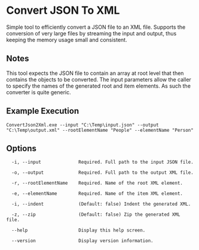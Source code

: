 # Convert JSON To XML
Simple tool to efficiently convert a JSON file to an XML file.
Supports the conversion of very large files by streaming the input and output, thus keeping the memory usage small and consistent.

## Notes
This tool expects the JSON file to contain an array at root level that then contains the objects to be converted.
The input parameters allow the caller to specify the names of the generated root and item elements. 
As such the converter is quite generic.

## Example Execution
```
ConvertJson2Xml.exe --input "C:\Temp\input.json" --output "C:\Temp\output.xml" --rootElementName "People" --elementName "Person"
```

## Options
```
  -i, --input              Required. Full path to the input JSON file.

  -o, --output             Required. Full path to the output XML file.

  -r, --rootElementName    Required. Name of the root XML element.

  -e, --elementName        Required. Name of the item XML element.

  -i, --indent             (Default: false) Indent the generated XML.

  -z, --zip                (Default: false) Zip the generated XML file.

  --help                   Display this help screen.

  --version                Display version information.
```